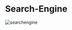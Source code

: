 # Search-Engine
![searchengine](https://user-images.githubusercontent.com/120267773/209304995-4e6219de-263a-4531-baf1-77c018116bc5.png)
